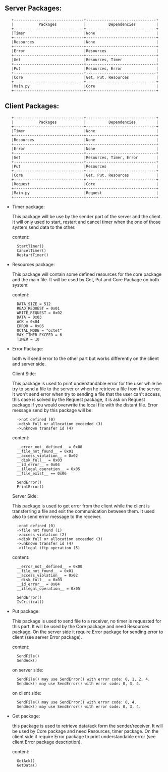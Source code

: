 Server Packages:
--------------------

       +-------------------------------+-------------------------------+
       |           Packages            |          Dependencies         |
       +-------------------------------+-------------------------------+
       |Timer                          |None                           |
       +-------------------------------+-------------------------------+
       |Resources                      |None                           |
       +-------------------------------+-------------------------------+
       |Error                          |Resources                      |
       +-------------------------------+-------------------------------+
       |Get                            |Resources, Timer               |
       +-------------------------------+-------------------------------+
       |Put                            |Resources, Error               |
       +-------------------------------+-------------------------------+
       |Core                           |Get, Put, Resources            |
       +-------------------------------+-------------------------------+
       |Main.py                        |Core                           |
       +-------------------------------+-------------------------------+

Client Packages:
--------------------

       +-------------------------------+-------------------------------+
       |           Packages            |          Dependencies         |
       +-------------------------------+-------------------------------+
       |Timer                          |None                           |
       +-------------------------------+-------------------------------+
       |Resources                      |None                           |
       +-------------------------------+-------------------------------+
       |Error                          |None                           |
       +-------------------------------+-------------------------------+
       |Get                            |Resources, Timer, Error        |
       +-------------------------------+-------------------------------+
       |Put                            |Resources                      |
       +-------------------------------+-------------------------------+
       |Core                           |Get, Put, Resources            |
       +-------------------------------+-------------------------------+
       |Request                        |Core                           |
       +-------------------------------+-------------------------------+
       |Main.py                        |Request                        |
       +-------------------------------+-------------------------------+

* Timer package:

    This package will be use by the sender part of the server and the client.
    It will only used to start, restart and cancel timer when the one of those system send data to the other.
    
    content:
    
        StartTimer()
        CancelTimer()
        RestartTimer()
    
* Resources package:
    
    This package will contain some defined resources for the core package and the main file.
    It will be used by Get, Put and Core Package on both system.
    
    content:
    
        DATA_SIZE = 512
        READ_REQUEST = 0x01
        WRITE_REQUEST = 0x02
        DATA = 0x03
        ACK = 0x04
        ERROR = 0x05
        OCTAL_MODE = "octet"
        MAX_TIMER_EXCEED = 6
        TIMER = 10
    
* Error Package:
    
    both will send error to the other part but works differently on the client and server side.
    
    Client Side:
    
    This package is used to print understandable error for the user while he try to send a file to the server or when
    he retrieve a file from the server. It won't send error when try to sending a file that the user can't access, this
    case is solved by the Request package, it is ask on Request package if you would overwrite the local file with 
    the distant file. Error message send by this package will be:
     
        ->not defined (0)
        ->disk full or allocation exceeded (3)
        ->unknown transfer id (4)
    
    content:
    
        __error_not__defined__ = 0x00
        __file_not_found__ = 0x01
        __access_violation__ = 0x02
        __disk_full__ = 0x03
        __id_error__ = 0x04
        __illegal_operation__ = 0x05
        __file_exist__ == 0x06
        
        SendError()
        PrintError()
    
    Server Side:
    
    This package is used to get error from the client while the client is transferring a file and exit the communication
    between them. It used also to send error message to the receiver.
    
        ->not defined (0)
        ->file not found (1)
        ->access violation (2)
        ->disk full or allocation exceeded (3)
        ->unknown transfer id (4)
        ->illegal tftp operation (5)
    
    content:
    
        __error_not__defined__ = 0x00
        __file_not_found__ = 0x01
        __access_violation__ = 0x02
        __disk_full__ = 0x03
        __id_error__ = 0x04
        __illegal_operation__ = 0x05
        
        SendError()
        IsCritical()
    
* Put package:
    
    This package is used to send file to a receiver, no timer is requested for this part.
    It will be used by the Core package and need Resources package.
    On the server side it require Error package for sending error to client (see server Error package). 
    
    content:
    
        SendFile()
        SendAck()
    
    on server side:
    
        SendFile() may use SendError() with error code: 0, 1, 2, 4.
        SendAck() may use SendError() with error code: 0, 3, 4.
    
    on client side:
    
        SendFile() may use SendError() with error code: 0, 4.
        SendAck() may use SendError() with error code: 0, 3, 4.

* Get package:
    
    this package is used to retrieve data/ack form the sender/receiver.
    It will be used by Core package and need Resources, timer package.
    On the client side it require Error package to print understandable error (see client Error package description).
    
    content:
    
        GetAck()
        GetData()

